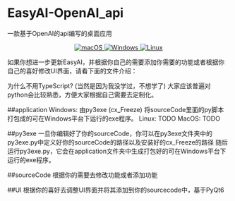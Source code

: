 # EasyAI-OpenAI_api
一款基于OpenAI的api编写的桌面应用

<p align="center">
<a href="https://github.com/EdwardLA1127/EasyAI-OpenAI_api" target="_blank">
<img alt="macOS" src="https://img.shields.io/badge/-macOS-black?style=flat-square&logo=apple&logoColor=white" />
</a>

<a href="https://github.com/EdwardLA1127/EasyAI-OpenAI_api" target="_blank">
<img alt="Windows" src="https://img.shields.io/badge/-Windows-blue?style=flat-square&logo=windows&logoColor=white" />
</a>

<a href="https://github.com/EdwardLA1127/EasyAI-OpenAI_api" target="_blank">
<img alt="Linux" src="https://img.shields.io/badge/-Linux-yellow?style=flat-square&logo=linux&logoColor=white" />
</a>
</p>


如果你想进一步更新EasyAI，并根据你自己的需要添加你需要的功能或者根据你自己的喜好修改UI界面，请看下面的文件介绍：

为什么不用TypeScript? (当然是因为我没学过，不想学了)
大家应该普遍对python会比较熟悉，方便大家根据自己需要去定制化。

##application
Windows: 由py3exe (cx_Freeze) 将sourceCode里面的py脚本打包成的可在Windows平台下运行的exe程序。
Linux: TODO
MacOS: TODO

##py3exe
一旦你编辑好了你的sourceCode，你可以在py3exe文件夹中的py3exe.py中定义好你的sourceCode的路径以及安装好的cx_Freeze的路径
随后运行py3exe.py，它会在application文件夹中生成打包好的可在Windows平台下运行的exe程序。

##sourceCode
根据你的需要去修改功能或者添加功能

##UI
根据你的喜好去调整UI界面并将其添加到你的sourcecode中，基于PyQt6
